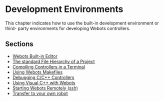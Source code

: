 # Development Environments

This chapter indicates how to use the built-in development environment or third-
party environments for developing Webots controllers.

## Sections
- [Webots Built-in Editor](webots-built-in-editor.md)
- [The standard File Hierarchy of a Project](the-standard-file-hierarchy-of-a-project.md)
- [Compiling Controllers in a Terminal](compiling-controllers-in-a-terminal.md)
- [Using Webots Makefiles](using-webots-makefiles.md)
- [Debugging C/C++ Controllers](debugging-c-cpp-controllers.md)
- [Using Visual C++ with Webots](using-visual-cpp-with-webots.md)
- [Starting Webots Remotely (ssh)](starting-webots-remotely-ssh.md)
- [Transfer to your own robot](transfer-to-your-own-robot.md)
